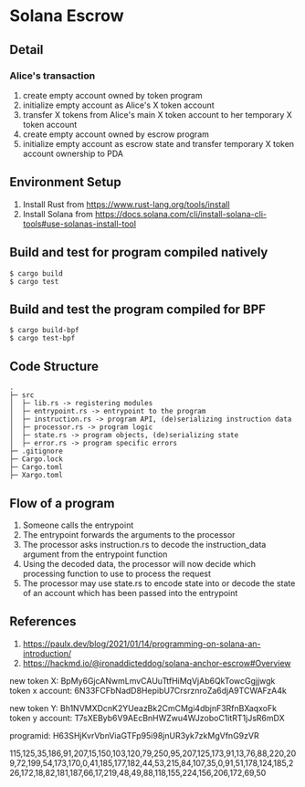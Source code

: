 # Solana Escrow

## Detail 
### Alice's transaction
1. create empty account owned by token program
2. initialize empty account as Alice's X token account
3. transfer X tokens from Alice's main X token account to her temporary X token account
4. create empty account owned by escrow program
5. initialize empty account as escrow state and transfer temporary X token account ownership to PDA

## Environment Setup

1. Install Rust from https://www.rust-lang.org/tools/install
2. Install Solana from https://docs.solana.com/cli/install-solana-cli-tools#use-solanas-install-tool

## Build and test for program compiled natively

```
$ cargo build
$ cargo test
```

## Build and test the program compiled for BPF

```
$ cargo build-bpf
$ cargo test-bpf
```

## Code Structure

```
.
├─ src
│  ├─ lib.rs -> registering modules
│  ├─ entrypoint.rs -> entrypoint to the program
│  ├─ instruction.rs -> program API, (de)serializing instruction data
│  ├─ processor.rs -> program logic
│  ├─ state.rs -> program objects, (de)serializing state
│  ├─ error.rs -> program specific errors
├─ .gitignore
├─ Cargo.lock
├─ Cargo.toml
├─ Xargo.toml
```

## Flow of a program

1. Someone calls the entrypoint
2. The entrypoint forwards the arguments to the processor
3. The processor asks instruction.rs to decode the instruction_data argument from the entrypoint function
4. Using the decoded data, the processor will now decide which processing function to use to process the request
5. The processor may use state.rs to encode state into or decode the state of an account which has been passed into the entrypoint


## References

1. https://paulx.dev/blog/2021/01/14/programming-on-solana-an-introduction/
2. https://hackmd.io/@ironaddicteddog/solana-anchor-escrow#Overview

new token X: BpMy6GjcANwmLmvCAUuTtfHiMqVjAb6QkTowcGgjjwgk
token x account: 6N33FCFbNadD8HepibU7CrsrznroZa6djA9TCWAFzA4k

new token Y: Bh1NVMXDcnK2YUeazBk2CmCMgi4dbjnF3RfnBXaqxoFk
token y account: T7sXEByb6V9AEcBnHWZwu4WJzoboC1itRT1jJsR6mDX

programid: H63SHjKvrVbnViaGTFp95i98jnUR3yk7zkMgVfnG9zVR

115,125,35,186,91,207,15,150,103,120,79,250,95,207,125,173,91,13,76,88,220,209,72,199,54,173,170,0,41,185,177,182,44,53,215,84,107,35,0,91,51,178,124,185,226,172,18,82,181,187,66,17,219,48,49,88,118,155,224,156,206,172,69,50


